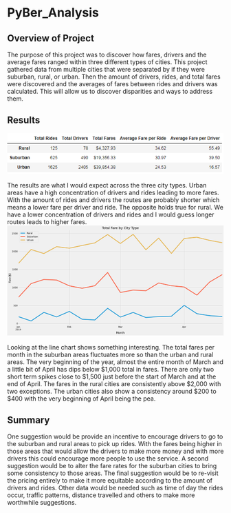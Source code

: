 # PyBer_Analysis

## Overview of Project

The purpose of this project was to discover how fares, drivers and the average fares ranged within three different types of cities. This project gathered data from multiple cities that were separated by if they were suburban, rural, or urban. Then the amount of drivers, rides, and total fares were discovered and the averages of fares between rides and drivers was calculated. This will allow us to discover disparities and ways to address them.

## Results
  ![Summary](Resources/Summary.png)

The results are what I would expect across the three city types. Urban areas have a high concentration of drivers and rides leading to more fares. With the amount of rides and drivers the routes are probably shorter which means a lower fare per driver and ride. The opposite holds true for rural. We have a lower concentration of drivers and rides and I would guess longer routes leads to higher fares. 
  ![Linechart](Resources/Linechart.png) 

Looking at the line chart shows something interesting. The total fares per month in the suburban areas fluctuates more so than the urban and rural areas. The very beginning of the year, almost the entire month of March and a little bit of April has dips below $1,000 total in fares. There are only two short term spikes close to $1,500 just before the start of March and at the end of April. The fares in the rural cities are consistently above $2,000 with two exceptions. The urban cities also show a consistency around $200 to $400 with the very beginning of April being the pea.
## Summary
One suggestion would be provide an incentive to encourage drivers to go to the suburban and rural areas to pick up rides. With the fares being higher in those areas that would allow the drivers to make more money and with more drivers this could encourage more people to use the service. A second suggestion would be to alter the fare rates for the suburban cities to bring some consistency to those areas. The final suggestion would be to re-visit the pricing entirely to make it more equitable according to the amount of drivers and rides. Other data would be needed such as time of day the rides occur, traffic patterns, distance travelled and others to make more worthwhile suggestions.
